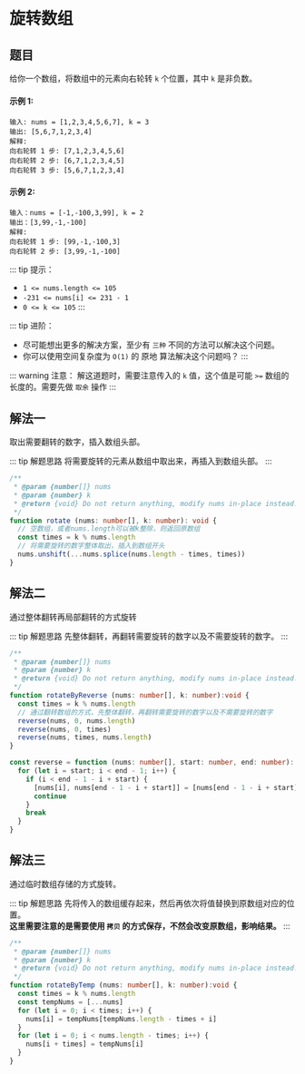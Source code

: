 # 旋转数组

## 题目
给你一个数组，将数组中的元素向右轮转 `k` 个位置，其中 `k` 是非负数。

#### 示例 1:
```
输入: nums = [1,2,3,4,5,6,7], k = 3
输出: [5,6,7,1,2,3,4]
解释:
向右轮转 1 步: [7,1,2,3,4,5,6]
向右轮转 2 步: [6,7,1,2,3,4,5]
向右轮转 3 步: [5,6,7,1,2,3,4]
```

#### 示例 2:
```
输入：nums = [-1,-100,3,99], k = 2
输出：[3,99,-1,-100]
解释: 
向右轮转 1 步: [99,-1,-100,3]
向右轮转 2 步: [3,99,-1,-100]
```

::: tip 提示：
- `1 <= nums.length <= 105`
- `-231 <= nums[i] <= 231 - 1`
- `0 <= k <= 105`
:::

::: tip 进阶：
- 尽可能想出更多的解决方案，至少有 `三种` 不同的方法可以解决这个问题。
- 你可以使用空间复杂度为 `O(1)` 的 原地 算法解决这个问题吗？
:::

::: warning 注意：
解这道题时，需要注意传入的 `k` 值，这个值是可能 `>=` 数组的长度的。需要先做 `取余` 操作
:::

## 解法一
取出需要翻转的数字，插入数组头部。

::: tip 解题思路
将需要旋转的元素从数组中取出来，再插入到数组头部。
:::

```ts
/**
 * @param {number[]} nums
 * @param {number} k
 * @return {void} Do not return anything, modify nums in-place instead.
 */
function rotate (nums: number[], k: number): void {
  // 空数组，或者nums.length可以被k整除，则返回原数组
  const times = k % nums.length
  // 将需要旋转的数字整体取出，插入到数组开头
  nums.unshift(...nums.splice(nums.length - times, times))
}
```

## 解法二
通过整体翻转再局部翻转的方式旋转

::: tip 解题思路
先整体翻转，再翻转需要旋转的数字以及不需要旋转的数字。
:::

```ts
/**
 * @param {number[]} nums
 * @param {number} k
 * @return {void} Do not return anything, modify nums in-place instead.
 */
function rotateByReverse (nums: number[], k: number):void {
  const times = k % nums.length
  // 通过翻转数组的方式，先整体翻转，再翻转需要旋转的数字以及不需要旋转的数字
  reverse(nums, 0, nums.length)
  reverse(nums, 0, times)
  reverse(nums, times, nums.length)
}

const reverse = function (nums: number[], start: number, end: number): void {
  for (let i = start; i < end - 1; i++) {
    if (i < end - 1 - i + start) {
      [nums[i], nums[end - 1 - i + start]] = [nums[end - 1 - i + start], nums[i]]
      continue
    }
    break
  }
}
```

## 解法三
通过临时数组存储的方式旋转。

::: tip 解题思路
先将传入的数组缓存起来，然后再依次将值替换到原数组对应的位置。<br>
**这里需要注意的是需要使用 `拷贝` 的方式保存，不然会改变原数组，影响结果。**
:::

```ts
/**
 * @param {number[]} nums
 * @param {number} k
 * @return {void} Do not return anything, modify nums in-place instead.
 */
function rotateByTemp (nums: number[], k: number):void {
  const times = k % nums.length
  const tempNums = [...nums]
  for (let i = 0; i < times; i++) {
    nums[i] = tempNums[tempNums.length - times + i]
  }
  for (let i = 0; i < nums.length - times; i++) {
    nums[i + times] = tempNums[i]
  }
}
```
